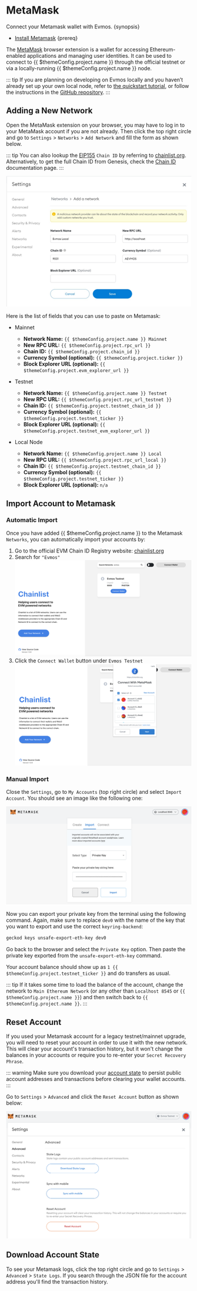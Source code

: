 <!--
order: 2
-->

# MetaMask

Connect your Metamask wallet with Evmos. {synopsis}

- [Install Metamask](https://metamask.io/download/) {prereq}

The [MetaMask](https://metamask.io/) browser extension is a wallet for accessing Ethereum-enabled applications and managing user identities. It can be used to connect to {{ $themeConfig.project.name }} through the official testnet or via a locally-running {{ $themeConfig.project.name }} node.

::: tip
If you are planning on developing on Evmos locally and you haven’t already set up your own local node, refer to [the quickstart tutorial](../../validators/quickstart/run_node.md), or follow the instructions in the [GitHub repository](https://github.com/evmos/evmos/).
:::

## Adding a New Network

Open the MetaMask extension on your browser, you may have to log in to your MetaMask account if you are not already. Then click the top right circle and go to `Settings` > `Networks` > `Add Network` and fill the form as shown below.

::: tip
You can also lookup the [EIP155](https://github.com/ethereum/EIPs/blob/master/EIPS/eip-155.md) `Chain ID` by referring to [chainlist.org](https://chainlist.org/). Alternatively, to get the full Chain ID from Genesis, check the [Chain ID](../../users/technical_concepts/chain_id.md) documentation page.
:::

![metamask networks settings](./../../img/metamask_network_settings.png)

Here is the list of fields that you can use to paste on Metamask:

- Mainnet

    - **Network Name:** `{{ $themeConfig.project.name }} Mainnet`
    - **New RPC URL:** `{{ $themeConfig.project.rpc_url }}`
    - **Chain ID:** `{{ $themeConfig.project.chain_id }}`
    - **Currency Symbol (optional):** `{{ $themeConfig.project.ticker }}`
    - **Block Explorer URL (optional):** `{{ $themeConfig.project.evm_explorer_url }}`
  
- Testnet

    - **Network Name:** `{{ $themeConfig.project.name }} Testnet`
    - **New RPC URL:** `{{ $themeConfig.project.rpc_url_testnet }}`
    - **Chain ID:** `{{ $themeConfig.project.testnet_chain_id }}`
    - **Currency Symbol (optional):** `{{ $themeConfig.project.testnet_ticker }}`
    - **Block Explorer URL (optional):** `{{ $themeConfig.project.testnet_evm_explorer_url }}`
  
- Local Node

    - **Network Name:** `{{ $themeConfig.project.name }} Local`
    - **New RPC URL:** `{{ $themeConfig.project.rpc_url_local }}`
    - **Chain ID:** `{{ $themeConfig.project.testnet_chain_id }}`
    - **Currency Symbol (optional):** `{{ $themeConfig.project.testnet_ticker }}`
    - **Block Explorer URL (optional):** `n/a`

## Import Account to Metamask

### Automatic Import

Once you have added {{ $themeConfig.project.name }} to the Metamask `Networks`, you can automatically import your accounts by:

1. Go to the official EVM Chain ID Registry website: [chainlist.org](https://chainlist.org/)
2. Search for `"Evmos"`
   ![chainlist.org website](./../../img/chainlist.png)
3. Click the `Connect Wallet` button under `Evmos Testnet`
   ![add accounts via chainlist](./../../img/chainlist_metamask.png)

### Manual Import

Close the `Settings`, go to `My Accounts` (top right circle) and select `Import Account`. You should see an image like the following one:

![metamask manual import account page](./../../img/metamask_import.png)

Now you can export your private key from the terminal using the following command. Again, make sure to replace `dev0` with the name of the key that you want to export and use the correct `keyring-backend`:

```bash
geckod keys unsafe-export-eth-key dev0
```

Go back to the browser and select the `Private Key` option. Then paste the private key exported from the `unsafe-export-eth-key` command.

Your account balance should show up as `1 {{ $themeConfig.project.testnet_ticker }}` and do transfers as usual.

::: tip
If it takes some time to load the balance of the account, change the network to `Main Ethereum Network` (or any other than `Localhost 8545` or `{{ $themeConfig.project.name }}`) and then switch back to `{{ $themeConfig.project.name }}`.
:::

## Reset Account

If you used your Metamask account for a legacy testnet/mainnet upgrade, you will need to reset your account in order to use it with the new network. This will clear your account's transaction history, but it won't change the balances in your accounts or require you to re-enter your `Secret Recovery Phrase`.

::: warning
Make sure you download your [account state](#download-account-state) to persist public account addresses and transactions before clearing your wallet accounts.
:::

Go to `Settings` > `Advanced`  and click the `Reset Account` button as shown below:

![Metamask Account Reset](./../../img/reset_account.png)

## Download Account State

To see your Metamask logs, click the top right circle and go to `Settings` > `Advanced` > `State Logs`. If you search through the JSON file for the account address you'll find the transaction history.
